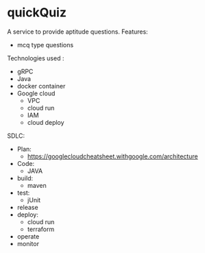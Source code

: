# quickQuiz
A service to provide aptitude questions. 
Features:
- mcq type questions

Technologies used :
* gRPC
* Java
* docker container
* Google cloud
  - VPC
  - cloud run
  - IAM
  - cloud deploy
 
SDLC:
* Plan:
  - https://googlecloudcheatsheet.withgoogle.com/architecture
* Code:
  - JAVA
* build:
  - maven
* test:
  - jUnit
* release
* deploy:
  - cloud run
  - terraform
* operate
* monitor
